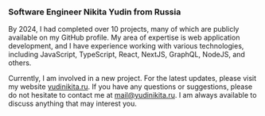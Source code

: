 ### Software Engineer Nikita Yudin from Russia

By 2024, I had completed over 10 projects, many of which are publicly available on my GitHub profile. My area of expertise is web application development, and I have experience working with various technologies, including JavaScript, TypeScript, React, NextJS, GraphQL, NodeJS, and others.

Currently, I am involved in a new project. For the latest updates, please visit my website [yudinikita.ru](https://yudinikita.ru). If you have any questions or suggestions, please do not hesitate to contact me at mail@yudinikita.ru. I am always available to discuss anything that may interest you.
